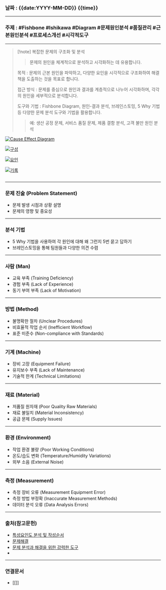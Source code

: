 ### 날짜 : {{date:YYYY-MM-DD}} {{time}}

___

### 주제 : #Fishbone #Ishikawa #Diagram #문제원인분석 #품질관리 #근본원인분석 #프로세스개선 #시각적도구

___

>[!note] 복잡한 문제의 구조화 및 분석
>
>> 문제의 원인을 체계적으로 분석하고 시각화하는 데 유용합니다.
>
> 목적 : 문제의 근본 원인을 파악하고, 다양한 요인을 시각적으로 구조화하여 해결책을 도출하는 것을 목표로 합니다.
> 
> 접근 방식 : 문제를 중심으로 원인과 결과를 계층적으로 나누어 시각화하며, 각각의 원인을 세부적으로 분석합니다.
> 
> 도구와 기법 : Fishbone Diagram, 원인-결과 분석, 브레인스토밍, 5 Why 기법 등 다양한 문제 분석 도구와 기법을 활용합니다.
> 
>> 예: 생산 공정 문제, 서비스 품질 문제, 제품 결함 분석, 고객 불만 원인 분석

[![Cause Effect Diagram](https://reivengineering631729302.files.wordpress.com/2020/07/ishikawa.png?w=718)](https://reivengineering631729302.files.wordpress.com/2020/07/ishikawa.png?w=718)

[![구성](https://img1.daumcdn.net/thumb/R1280x0/?scode=mtistory2&fname=https%3A%2F%2Ft1.daumcdn.net%2Fcfile%2Ftistory%2F999477445E9D65AD0C)](https://img1.daumcdn.net/thumb/R1280x0/?scode=mtistory2&fname=https%3A%2F%2Ft1.daumcdn.net%2Fcfile%2Ftistory%2F999477445E9D65AD0C)

[![요인](https://img1.daumcdn.net/thumb/R1280x0/?scode=mtistory2&fname=https%3A%2F%2Ft1.daumcdn.net%2Fcfile%2Ftistory%2F99356F3C5E9D66B003)](https://img1.daumcdn.net/thumb/R1280x0/?scode=mtistory2&fname=https%3A%2F%2Ft1.daumcdn.net%2Fcfile%2Ftistory%2F99356F3C5E9D66B003)

[![기록](https://img1.daumcdn.net/thumb/R1280x0/?scode=mtistory2&fname=https%3A%2F%2Ft1.daumcdn.net%2Fcfile%2Ftistory%2F990B0A375E9D678708)](https://img1.daumcdn.net/thumb/R1280x0/?scode=mtistory2&fname=https%3A%2F%2Ft1.daumcdn.net%2Fcfile%2Ftistory%2F990B0A375E9D678708)

[![]()]()

___

### 문제 진술 (Problem Statement)

- 문제 발생 시점과 상황 설명
- 문제의 영향 및 중요성

___

### 분석 기법

- 5 Why 기법을 사용하여 각 원인에 대해 왜 그런지 5번 묻고 답하기
- 브레인스토밍을 통해 팀원들과 다양한 의견 수렴

___

### 사람 (Man)

- 교육 부족 (Training Deficiency)
- 경험 부족 (Lack of Experience)
- 동기 부여 부족 (Lack of Motivation)

___

### 방법 (Method)

- 불명확한 절차 (Unclear Procedures)
- 비효율적 작업 순서 (Inefficient Workflow)
- 표준 미준수 (Non-compliance with Standards)

___

### 기계 (Machine)

- 장비 고장 (Equipment Failure)
- 유지보수 부족 (Lack of Maintenance)
- 기술적 한계 (Technical Limitations)

___

### 재료 (Material)

- 저품질 원자재 (Poor Quality Raw Materials)
- 재료 불일치 (Material Inconsistency)
- 공급 문제 (Supply Issues)

___

### 환경 (Environment)

- 작업 환경 불량 (Poor Working Conditions)
- 온도/습도 변화 (Temperature/Humidity Variations)
- 외부 소음 (External Noise)

___

### 측정 (Measurement)

- 측정 장비 오류 (Measurement Equipment Error)
- 측정 방법 부정확 (Inaccurate Measurement Methods)
- 데이터 분석 오류 (Data Analysis Errors)

___

### 출처(참고문헌)

* [특성요인도 분석 및 작성순서](https://mbanote2.tistory.com/entry/%ED%8A%B9%EC%84%B1%EC%9A%94%EC%9D%B8%EB%8F%84-%EB%B6%84%EC%84%9D-%EB%B0%8F-%EC%9E%91%EC%84%B1%EC%88%9C%EC%84%9C-%ED%94%BC%EC%89%AC%EB%B3%B8%EB%8B%A4%EC%9D%B4%EC%96%B4%EA%B7%B8%EB%9E%A8Fishbone-Diagram)
* [문제해결](https://blog.naver.com/hfeel/223420023462)
* [문제 분석과 해결을 위한 강력한 도구](https://bluesound.tistory.com/entry/Fishbone-Diagram-%EB%AC%B8%EC%A0%9C-%EB%B6%84%EC%84%9D%EA%B3%BC-%ED%95%B4%EA%B2%B0%EC%9D%84-%EC%9C%84%ED%95%9C-%EA%B0%95%EB%A0%A5%ED%95%9C-%EB%8F%84%EA%B5%AC)
* []()

___

### 연결문서

* [[]]